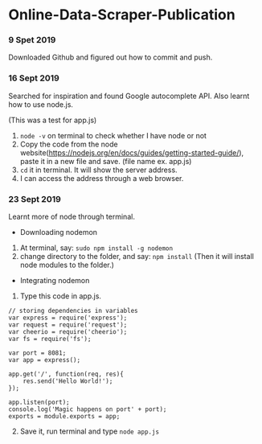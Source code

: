 # Online-Data-Scraper-Publication

### 9 Spet 2019
Downloaded Github and figured out how to commit and push.

### 16 Sept 2019
Searched for inspiration and found Google autocomplete API. Also learnt how to use node.js. 

(This was a test for app.js)
1. `node -v` on terminal to check whether I have node or not
2. Copy the code from the node website(https://nodejs.org/en/docs/guides/getting-started-guide/), paste it in a new file and save. (file name ex. app.js)
3. `cd` it in terminal. It will show the server address.
4. I can access the address through a web browser.

### 23 Sept 2019
Learnt more of node through terminal.

* Downloading nodemon
1. At terminal, say:
`sudo npm install -g nodemon`
2. change directory to the folder, and say:
`npm install`
(Then it will install node modules to the folder.)

* Integrating nodemon
1. Type this code in app.js.
```
// storing dependencies in variables
var express = require('express');
var request = require('request');
var cheerio = require('cheerio');
var fs = require('fs');

var port = 8081;
var app = express();

app.get('/', function(req, res){
    res.send('Hello World!');
});

app.listen(port);
console.log('Magic happens on port' + port);
exports = module.exports = app;
```
2. Save it, run terminal and type `node app.js`